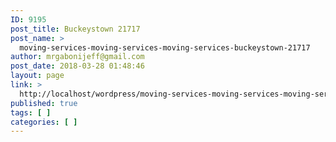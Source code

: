 ```yaml
---
ID: 9195
post_title: Buckeystown 21717
post_name: >
  moving-services-moving-services-moving-services-buckeystown-21717
author: mrgabonijeff@gmail.com
post_date: 2018-03-28 01:48:46
layout: page
link: >
  http://localhost/wordpress/moving-services-moving-services-moving-services-buckeystown-21717/
published: true
tags: [ ]
categories: [ ]
---
```


